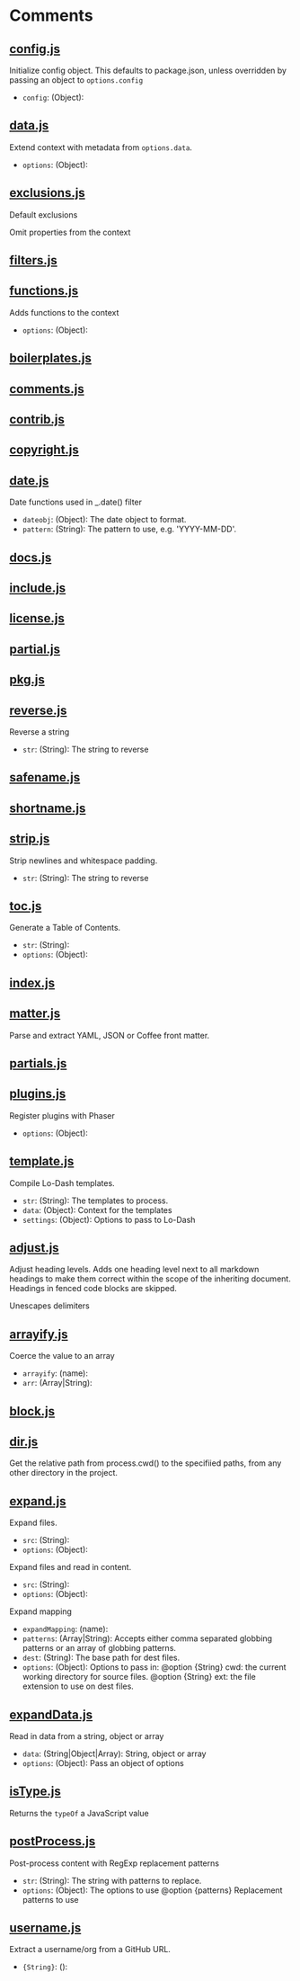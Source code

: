 # Comments



## [config.js](lib/config.js)


Initialize config object. This defaults to package.json, unless overridden by passing an object to `options.config`

* `config`: (Object):   



 
## [data.js](lib/data.js)


Extend context with metadata from `options.data`.

* `options`: (Object):   



 
## [exclusions.js](lib/exclusions.js)


Default exclusions






Omit properties from the context




 
## [filters.js](lib/filters.js)
 
## [functions.js](lib/functions.js)


Adds functions to the context

* `options`: (Object):   



 
## [boilerplates.js](lib/functions/boilerplates.js)
 
## [comments.js](lib/functions/comments.js)
 
## [contrib.js](lib/functions/contrib.js)
 
## [copyright.js](lib/functions/copyright.js)
 
## [date.js](lib/utils/date.js)


Date functions used in _.date() filter

* `dateobj`: (Object): The date object to format.  
* `pattern`: (String): The pattern to use, e.g. 'YYYY-MM-DD'.  



 
## [docs.js](lib/functions/docs.js)
 
## [include.js](lib/functions/include.js)
 
## [license.js](lib/functions/license.js)
 
## [partial.js](lib/functions/partial.js)
 
## [pkg.js](lib/functions/pkg.js)
 
## [reverse.js](lib/utils/reverse.js)


Reverse a string

* `str`: (String): The string to reverse  



 
## [safename.js](lib/functions/safename.js)
 
## [shortname.js](lib/functions/shortname.js)
 
## [strip.js](lib/utils/strip.js)


Strip newlines and whitespace padding.

* `str`: (String): The string to reverse  



 
## [toc.js](lib/utils/toc.js)


Generate a Table of Contents.

* `str`: (String):   
* `options`: (Object):   



 
## [index.js](lib/utils/index.js)
 
## [matter.js](lib/matter.js)


Parse and extract YAML, JSON or Coffee front matter.




 
## [partials.js](lib/partials.js)
 
## [plugins.js](lib/plugins.js)


Register plugins with Phaser

* `options`: (Object):   



 
## [template.js](lib/template.js)


Compile Lo-Dash templates.

* `str`: (String): The templates to process.  
* `data`: (Object): Context for the templates  
* `settings`: (Object): Options to pass to Lo-Dash  



 
## [adjust.js](lib/utils/adjust.js)


Adjust heading levels. Adds one heading level next to all markdown headings to make them correct within the scope of the inheriting document. Headings in fenced code blocks are skipped.






Unescapes delimiters




 
## [arrayify.js](lib/utils/arrayify.js)


Coerce the value to an array

* `arrayify`: (name):   
* `arr`: (Array|String):   



 
## [block.js](lib/utils/block.js)
 
## [dir.js](lib/utils/dir.js)


Get the relative path from process.cwd() to the specifiied paths, from any other directory in the project.




 
## [expand.js](lib/utils/expand.js)


Expand files.

* `src`: (String):   
* `options`: (Object):   





Expand files and read in content.

* `src`: (String):   
* `options`: (Object):   





Expand mapping

* `expandMapping`: (name):   
* `patterns`: (Array|String): Accepts either comma separated globbing patterns or an array of globbing patterns.  
* `dest`: (String): The base path for dest files.  
* `options`: (Object): Options to pass in: @option {String} cwd: the current working directory for source files. @option {String} ext: the file extension to use on dest files.  



 
## [expandData.js](lib/utils/expandData.js)


Read in data from a string, object or array

* `data`: (String|Object|Array): String, object or array  
* `options`: (Object): Pass an object of options  



 
## [isType.js](lib/utils/isType.js)


Returns the `typeOf` a JavaScript value




 
## [postProcess.js](lib/utils/postProcess.js)


Post-process content with RegExp replacement patterns

* `str`: (String): The string with patterns to replace.  
* `options`: (Object): The options to use @option {patterns} Replacement patterns to use  



 
## [username.js](lib/utils/username.js)


Extract a username/org from a GitHub URL.

* `{String}`: ():   



 